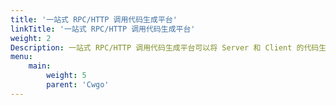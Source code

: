 ```yaml
---
title: '一站式 RPC/HTTP 调用代码生成平台'
linkTitle: '一站式 RPC/HTTP 调用代码生成平台'
weight: 2
Description: 一站式 RPC/HTTP 调用代码生成平台可以将 Server 和 Client 的代码生成工作可以做到自动化、平台化，可以通过代码统一托管的方式来提升用户体验。
menu:
    main:
        weight: 5
        parent: 'Cwgo'
---
```


